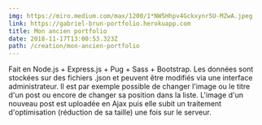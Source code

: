```yaml
---
img: https://miro.medium.com/max/1200/1*NW5Hhpv4Gckxynr5U-MZwA.jpeg
link: https://gabriel-brun-portfolio.herokuapp.com
title: Mon ancien portfolio
date: 2018-11-17T13:00:53.323Z
path: /creation/mon-ancien-portfolio
---
```


Fait en Node.js + Express.js + Pug + Sass + Bootstrap. Les données sont stockées sur des fichiers .json et peuvent être modifiés via une interface administrateur. Il est par exemple possible de changer l'image ou le titre d'un post ou encore de changer sa position dans la liste. L'image d'un nouveau post est uploadée en Ajax puis elle subit un traitement d'optimisation (réduction de sa taille) une fois sur le serveur.
